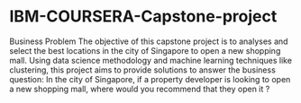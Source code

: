 # IBM-COURSERA-Capstone-project
Business Problem 
The objective of this capstone project is to analyses and select the best locations in the city of Singapore to open a new shopping mall. Using data science methodology and machine learning techniques like clustering, this project aims to provide solutions to answer the business question: In the city of Singapore, if a property developer is looking to open a new shopping mall, where would you recommend that they open it ?
